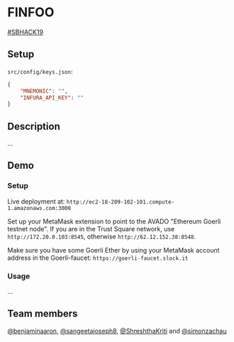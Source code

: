 # FINFOO

[#SBHACK19](https://hackathon.trustsquare.ch/)

## Setup

`src/config/keys.json`:
```json
{
    "MNEMONIC": "",
    "INFURA_API_KEY": ""
}
```

## Description

...

## Demo

### Setup

Live deployment at:
`http://ec2-18-209-102-101.compute-1.amazonaws.com:3000`

Set up your MetaMask extension to point to the AVADO "Ethereum Goerli testnet node". If you are in the Trust Square network, use `http://172.20.0.103:8545`, otherwise `http://62.12.152.38:8548`.

Make sure you have some Goerli Ether by using your MetaMask account address in the Goerli-faucet: `https://goerli-faucet.slock.it`

### Usage

...

## Team members
[@benjaminaaron](https://github.com/benjaminaaron), [@sangeetajoseph8](https://github.com/sangeetajoseph8), [@ShreshthaKriti](https://github.com/ShreshthaKriti) and [@simonzachau](https://github.com/simonzachau)
